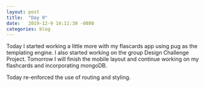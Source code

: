 ```yaml
---
layout: post
title:  "Day 9"
date:   2019-12-9 14:11:30 -0800
categories: blog
---
```


Today I started working a little more with my flascards app using pug as the templating engine. I also started working on the group Design Challenge Project. Tomorrow I will finish the mobile layout and continue working on my flashcards and incorporating mongoDB.

Today re-enforced the use of routing and styling.